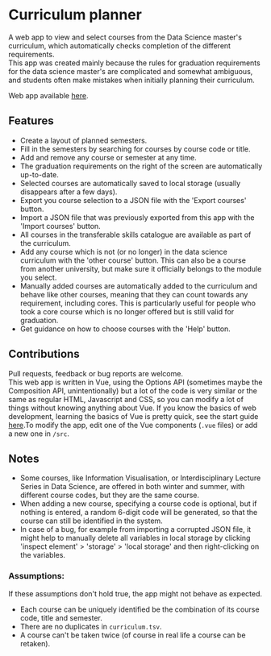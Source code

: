 # Curriculum planner
A web app to view and select courses from the Data Science master's curriculum, which automatically checks completion of 
the different requirements.  
This app was created mainly because the rules for graduation requirements for the data science master's are complicated 
and somewhat ambiguous, and students often make mistakes when initially planning their curriculum.

Web app available [here](https://emile-jn.github.io/curriculum-planner/).

## Features
- Create a layout of planned semesters.
- Fill in the semesters by searching for courses by course code or title.
- Add and remove any course or semester at any time.
- The graduation requirements on the right of the screen are automatically up-to-date.
- Selected courses are automatically saved to local storage (usually disappears after a few days).
- Export you course selection to a JSON file with the 'Export courses' button.
- Import a JSON file that was previously exported from this app with the 'Import courses' button.
- All courses in the transferable skills catalogue are available as part of the curriculum.
- Add any course which is not (or no longer) in the data science curriculum with the 'other course' button.
This can also be a course from another university, but make sure it officially belongs to the module you select.
- Manually added courses are automatically added to the curriculum and behave like other courses,
meaning that they can count towards any requirement, including cores. This is particularly useful
for people who took a core course which is no longer offered but is still valid for graduation.
- Get guidance on how to choose courses with the 'Help' button.

## Contributions
Pull requests, feedback or bug reports are welcome.  
This web app is written in Vue, using the Options API (sometimes maybe the Composition API, unintentionally) but a lot 
of the code is very similar or the same as regular HTML, Javascript and CSS, so you can modify 
a lot of things without knowing anything about Vue. If you know the basics of web development, learning the basics of 
Vue is pretty quick, see the start guide [here](https://vuejs.org/guide/introduction.html).To modify the app, edit one 
of the Vue components (`.vue` files) or add a new one in `/src`.

## Notes
- Some courses, like Information Visualisation, or Interdisciplinary Lecture Series in Data Science, are offered in
both winter and summer, with different course codes, but they are the same course.
- When adding a new course, specifying a course code is optional, but if nothing is entered, a random 6-digit code will 
be generated, so that the course can still be identified in the system.
- In case of a bug, for example from importing a corrupted JSON file, it might help to manually delete all variables in
local storage by clicking 'inspect element' > 'storage' > 'local storage' and then right-clicking on the variables.

### Assumptions:
If these assumptions don't hold true, the app might not behave as expected.
- Each course can be uniquely identified be the combination of its course code, title and semester.
- There are no duplicates in `curriculum.tsv`.
- A course can't be taken twice (of course in real life a course can be retaken).
